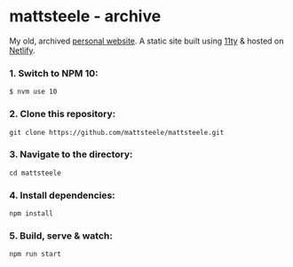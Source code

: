 # mattsteele - archive

My old, archived [personal website](https://mattsteele.dev). A static site built using [11ty](https://github.com/11ty/eleventy) &amp; hosted on [Netlify](https://netlify.com/).

### 1. Switch to NPM 10:

`$ nvm use 10`

### 2. Clone this repository:

```
git clone https://github.com/mattsteele/mattsteele.git
```

### 3. Navigate to the directory:

```
cd mattsteele
```

### 4. Install dependencies:

```
npm install
```

### 5. Build, serve & watch:

```
npm run start
```
